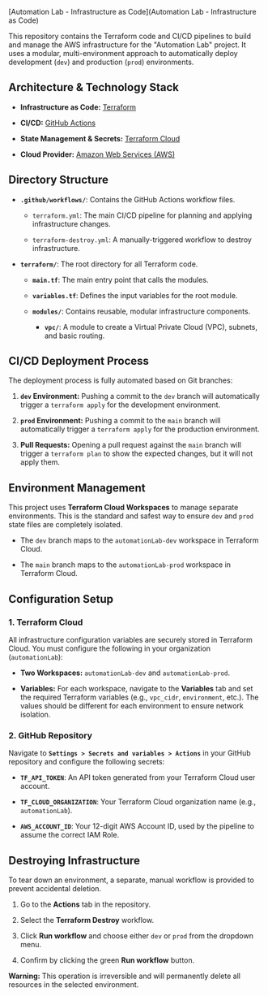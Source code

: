 
[Automation Lab - Infrastructure as Code](Automation Lab - Infrastructure as Code)

This repository contains the Terraform code and CI/CD pipelines to build and manage the AWS infrastructure for the "Automation Lab" project. It uses a modular, multi-environment approach to automatically deploy development (`dev`) and production (`prod`) environments.

## Architecture & Technology Stack

* **Infrastructure as Code:** [Terraform](https://www.terraform.io/)

* **CI/CD:** [GitHub Actions](https://github.com/features/actions)

* **State Management & Secrets:** [Terraform Cloud](https://www.terraform.io/cloud)

* **Cloud Provider:** [Amazon Web Services (AWS)](https://aws.amazon.com/)

## Directory Structure

* **`.github/workflows/`**: Contains the GitHub Actions workflow files.

  * `terraform.yml`: The main CI/CD pipeline for planning and applying infrastructure changes.

  * `terraform-destroy.yml`: A manually-triggered workflow to destroy infrastructure.

* **`terraform/`**: The root directory for all Terraform code.

  * **`main.tf`**: The main entry point that calls the modules.

  * **`variables.tf`**: Defines the input variables for the root module.

  * **`modules/`**: Contains reusable, modular infrastructure components.

    * **`vpc/`**: A module to create a Virtual Private Cloud (VPC), subnets, and basic routing.

## CI/CD Deployment Process

The deployment process is fully automated based on Git branches:

1. **`dev` Environment:** Pushing a commit to the `dev` branch will automatically trigger a `terraform apply` for the development environment.

2. **`prod` Environment:** Pushing a commit to the `main` branch will automatically trigger a `terraform apply` for the production environment.

3. **Pull Requests:** Opening a pull request against the `main` branch will trigger a `terraform plan` to show the expected changes, but it will not apply them.

## Environment Management

This project uses **Terraform Cloud Workspaces** to manage separate environments. This is the standard and safest way to ensure `dev` and `prod` state files are completely isolated.

* The `dev` branch maps to the `automationLab-dev` workspace in Terraform Cloud.

* The `main` branch maps to the `automationLab-prod` workspace in Terraform Cloud.

## Configuration Setup

### 1. Terraform Cloud

All infrastructure configuration variables are securely stored in Terraform Cloud. You must configure the following in your organization (`automationLab`):

* **Two Workspaces:** `automationLab-dev` and `automationLab-prod`.

* **Variables:** For each workspace, navigate to the **Variables** tab and set the required Terraform variables (e.g., `vpc_cidr`, `environment`, etc.). The values should be different for each environment to ensure network isolation.

### 2. GitHub Repository

Navigate to **`Settings > Secrets and variables > Actions`** in your GitHub repository and configure the following secrets:

* **`TF_API_TOKEN`**: An API token generated from your Terraform Cloud user account.

* **`TF_CLOUD_ORGANIZATION`**: Your Terraform Cloud organization name (e.g., `automationLab`).

* **`AWS_ACCOUNT_ID`**: Your 12-digit AWS Account ID, used by the pipeline to assume the correct IAM Role.

## Destroying Infrastructure

To tear down an environment, a separate, manual workflow is provided to prevent accidental deletion.

1. Go to the **Actions** tab in the repository.

2. Select the **Terraform Destroy** workflow.

3. Click **Run workflow** and choose either `dev` or `prod` from the dropdown menu.

4. Confirm by clicking the green **Run workflow** button.

**Warning:** This operation is irreversible and will permanently delete all resources in the selected environment.
